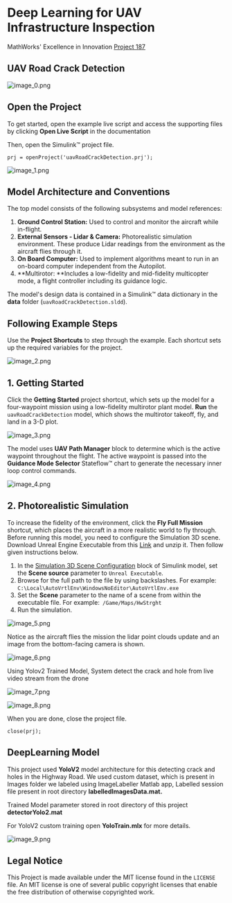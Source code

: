 # **Deep Learning for UAV Infrastructure Inspection**

 MathWorks' Excellence in Innovation [Project 187](https://github.com/mathworks/MathWorks-Excellence-in-Innovation/tree/main/projects/Deep%20Learning%20for%20UAV%20Infrastructure%20Inspection)

## UAV Road Crack Detection

![image_0.png](README_images/image_0.gif)

## Open the Project

To get started, open the example live script and access the supporting files by clicking **Open Live Script** in the documentation

  

Then, open the Simulink™ project file. 

```matlab:Code
prj = openProject('uavRoadCrackDetection.prj');

```

![image_1.png](README_images/image_1.png)

  
## Model Architecture and Conventions

The top model consists of the following subsystems and model references:

   1.  **Ground Control Station:**  Used to control and monitor the aircraft while in-flight. 
   1.  **External Sensors - Lidar \& Camera:** Photorealistic simulation environment. These produce Lidar readings from the environment as the aircraft flies through it. 
   1.  **On Board Computer:** Used to implement algorithms meant to run in an on-board computer independent from the Autopilot. 
   1.  **Multirotor: **Includes a low-fidelity and mid-fidelity multicopter mode, a flight controller including its guidance logic.    

The model's design data is contained in a Simulink™ data dictionary in the **data** folder (`uavRoadCrackDetection.sldd`). 

## Following Example Steps

Use the **Project Shortcuts** to step through the example. Each shortcut sets up the required variables for the project.

![image_2.png](README_images/image_2.png)

## 1. Getting Started

Click the **Getting Started** project shortcut, which sets up the model for a four-waypoint mission using a low-fidelity multirotor plant model. **Run** the `uavRoadCrackDetection` model, which shows the multirotor takeoff, fly, and land in a 3-D plot.  

![image_3.png](README_images/image_3.png)

The model uses **UAV Path Manager** block to determine which is the active waypoint throughout the flight. The active waypoint is passed into the **Guidance Mode Selector** Stateflow™ chart to generate the necessary inner loop control commands.

![image_4.png](README_images/image_4.png)

  
## 2. Photorealistic Simulation

To increase the fidelity of the environment, click the **Fly Full Mission** shortcut, which places the aircraft in a more realistic world to fly through. Before running this model, you need to configure the Simulation 3D scene. Download Unreal Engine Executable from this [Link](https://drive.google.com/file/d/1CNQOKLkkonQ7msBWOEhFLV7BjNH8jpoc/view?usp=sharing) and unzip it. Then follow given instructions below.

   1.  In the [Simulation 3D Scene Configuration](https://in.mathworks.com/help/uav/ref/simulation3dsceneconfiguration.html) block of Simulink model, set the **Scene source** parameter to `Unreal Executable`. 
   1.  Browse for the full path to the file by using backslashes. For example: `C:\Local\AutoVrtlEnv\WindowsNoEditor\AutoVrtlEnv.exe` 
   1.  Set the **Scene** parameter to the name of a scene from within the executable file. For example:` /Game/Maps/HwStrght` 
   1.  Run the simulation. 

  ![image_5.png](README_images/image_5.png)

Notice as the aircraft flies the mission the lidar point clouds update and an image from the bottom-facing camera is shown.

![image_6.png](README_images/image_6.png)

  

Using Yolov2 Trained Model, System detect the crack and hole from live video stream from the drone

![image_7.png](README_images/image_7.png)

  
![image_8.png](README_images/image_8.png)
  

When you are done, close the project file. 

```matlab:Code
close(prj);
```

## DeepLearning Model
  

This project used **YoloV2** model architecture for this detecting crack and holes in the Highway Road. We used custom dataset, which is present in Images folder we labeled using ImageLabeller Matlab app, Labelled session file present in root directory **labelledImagesData.mat.**

Trained Model parameter stored in root directory of this project **detectorYolo2.mat**

For YoloV2 custom training open **YoloTrain.mlx** for more details.

![image_9.png](README_images/image_9.png)

## Legal Notice

This Project is made available under the MIT license found in the ``LICENSE`` file. An MIT license is one of several public copyright licenses that enable the free distribution of otherwise copyrighted work.
